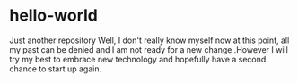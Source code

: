 # hello-world
Just another repository
Well, I don't really know myself now at this point, all my past can be denied and I am not ready for a new change .However I will try my best to embrace new technology and hopefully have a second chance to start up again.
